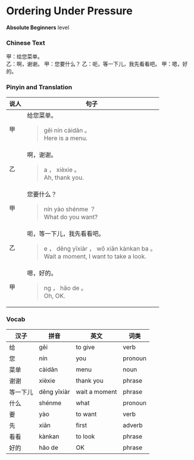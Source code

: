 # Ordering Under Pressure
**Absolute Beginners** level
### Chinese Text
甲：给您菜单。<br />乙：啊，谢谢。
甲：您要什么？
乙：呃，等一下儿，我先看看吧。
甲：嗯，好的。

### Pinyin and Translation
|说人|句子|
|----|----|
|甲|给您菜单。<blockquote>gěi nín càidān 。<br />Here is a menu.</blockquote>|
|乙|啊，谢谢。<blockquote>a ， xièxie 。<br />Ah, thank you.</blockquote>|
|甲|您要什么？<blockquote>nín yào shénme ？<br />What do you want?</blockquote>|
|乙|呃，等一下儿，我先看看吧。<blockquote>e ， děng yīxiàr ， wǒ xiān kànkan ba 。<br />Wait a moment, I want to take a look.</blockquote>|
|甲|嗯，好的。<blockquote>ng ， hǎo de 。<br />Oh, OK.</blockquote>|
### Vocab
|汉子|拼音|英文|词类|
|----|----|----|----|
|给|gěi|to give|verb|
|您|nín|you|pronoun|
|菜单|càidān|menu|noun|
|谢谢|xièxie|thank you|phrase|
|等一下儿|děng yīxiàr|wait a moment|phrase|
|什么|shénme|what|pronoun|
|要|yào|to want|verb|
|先|xiān|first|adverb|
|看看|kànkan|to look|phrase|
|好的|hǎo de|OK|phrase|